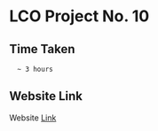 # LCO Project No. 10
  ## Time Taken
      ~ 3 hours
  ## Website Link
Website [Link](https://incomparable-conkies-918ca4.netlify.app/)